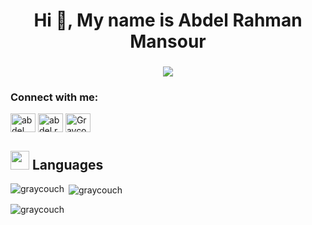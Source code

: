 <h1 align="center">Hi 👋, My name is Abdel Rahman Mansour</h1>
<h3 align="center"><img src="https://readme-typing-svg.herokuapp.com?size=30&duration=5501&color=FFFFFF&vCenter=true&center=true&width=470&lines=Software+Engineer;Computer+Scientist;SFS+Scholar;Lifelong+Learner;Avid+Gamer;Anime+Connoisseur" </p>

<h3 align="left">Connect with me:</h3>
<p align="left">
<a href="https://linkedin.com/in/abdel-rahman-mansour" target="blank"><img align="center" src="https://raw.githubusercontent.com/rahuldkjain/github-profile-readme-generator/master/src/images/icons/Social/linked-in-alt.svg" alt="abdel rahman mansour" height="30" width="40" /></a>
<a href="https://instagram.com/abdel.rahman.mansour" target="blank"><img align="center" src="https://raw.githubusercontent.com/rahuldkjain/github-profile-readme-generator/master/src/images/icons/Social/instagram.svg" alt="abdel.rahman.mansour" height="30" width="40" /></a>
<a href="https://discord.gg" target="blank"><img align="center" src="https://raw.githubusercontent.com/rahuldkjain/github-profile-readme-generator/master/src/images/icons/Social/discord.svg" alt="Graycouch#3982" height="30" width="40" /></a>
</p>

## <img src="https://media2.giphy.com/media/QssGEmpkyEOhBCb7e1/giphy.gif?cid=ecf05e47a0n3gi1bfqntqmob8g9aid1oyj2wr3ds3mg700bl&rid=giphy.gif" width="30px"> Languages


<p><img align="left" src="https://github-readme-stats.vercel.app/api/top-langs?username=graycouch&show_icons=true&locale=en&layout=compact" alt="graycouch" /></p>

<p>&nbsp;<img align="center" src="https://github-readme-stats.vercel.app/api?username=graycouch&show_icons=true&locale=en" alt="graycouch" /></p>

<p><img align="center" src="https://github-readme-streak-stats.herokuapp.com/?user=graycouch&" alt="graycouch" /></p>
